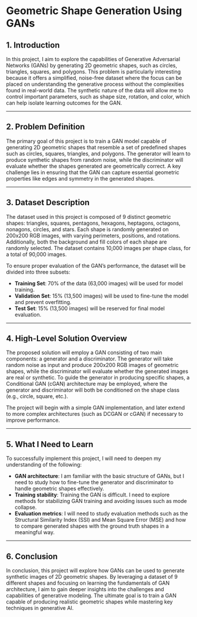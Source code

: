 # Geometric Shape Generation Using GANs

## 1. Introduction

In this project, I aim to explore the capabilities of Generative Adversarial Networks (GANs) by generating 2D geometric shapes, such as circles, triangles, squares, and polygons. This problem is particularly interesting because it offers a simplified, noise-free dataset where the focus can be placed on understanding the generative process without the complexities found in real-world data. The synthetic nature of the data will allow me to control important parameters, such as shape size, rotation, and color, which can help isolate learning outcomes for the GAN.

---

## 2. Problem Definition

The primary goal of this project is to train a GAN model capable of generating 2D geometric shapes that resemble a set of predefined shapes such as circles, squares, triangles, and polygons. The generator will learn to produce synthetic shapes from random noise, while the discriminator will evaluate whether the shapes generated are geometrically correct. A key challenge lies in ensuring that the GAN can capture essential geometric properties like edges and symmetry in the generated shapes.

---

## 3. Dataset Description

The dataset used in this project is composed of 9 distinct geometric shapes: triangles, squares, pentagons, hexagons, heptagons, octagons, nonagons, circles, and stars. Each shape is randomly generated on 200x200 RGB images, with varying perimeters, positions, and rotations. Additionally, both the background and fill colors of each shape are randomly selected. The dataset contains 10,000 images per shape class, for a total of 90,000 images.

To ensure proper evaluation of the GAN’s performance, the dataset will be divided into three subsets:

- **Training Set**: 70% of the data (63,000 images) will be used for model training.
- **Validation Set**: 15% (13,500 images) will be used to fine-tune the model and prevent overfitting.
- **Test Set**: 15% (13,500 images) will be reserved for final model evaluation.

---

## 4. High-Level Solution Overview

The proposed solution will employ a GAN consisting of two main components: a generator and a discriminator. The generator will take random noise as input and produce 200x200 RGB images of geometric shapes, while the discriminator will evaluate whether the generated images are real or synthetic. To guide the generator in producing specific shapes, a Conditional GAN (cGAN) architecture may be employed, where the generator and discriminator will both be conditioned on the shape class (e.g., circle, square, etc.).

The project will begin with a simple GAN implementation, and later extend to more complex architectures (such as DCGAN or cGAN) if necessary to improve performance.

---

## 5. What I Need to Learn

To successfully implement this project, I will need to deepen my understanding of the following:

- **GAN architecture**: I am familiar with the basic structure of GANs, but I need to study how to fine-tune the generator and discriminator to handle geometric shapes effectively.
- **Training stability**: Training the GAN is difficult. I need to explore methods for stabilizing GAN training and avoiding issues such as mode collapse.
- **Evaluation metrics**: I will need to study evaluation methods such as the Structural Similarity Index (SSI) and Mean Square Error (MSE) and how to compare generated shapes with the ground truth shapes in a meaningful way.

---

## 6. Conclusion

In conclusion, this project will explore how GANs can be used to generate synthetic images of 2D geometric shapes. By leveraging a dataset of 9 different shapes and focusing on learning the fundamentals of GAN architecture, I aim to gain deeper insights into the challenges and capabilities of generative modeling. The ultimate goal is to train a GAN capable of producing realistic geometric shapes while mastering key techniques in generative AI.
